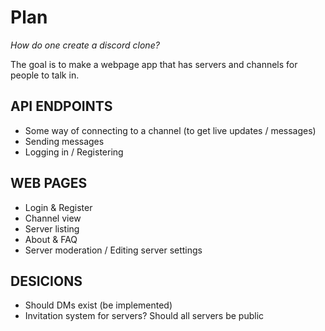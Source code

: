 # Plan

*How do one create a discord clone?*

The goal is to make a webpage app that has servers and channels for people to talk in.

## API ENDPOINTS

- Some way of connecting to a channel (to get live updates / messages)
- Sending messages
- Logging in / Registering

## WEB PAGES

- Login & Register
- Channel view
- Server listing
- About & FAQ
- Server moderation / Editing server settings

## DESICIONS

- Should DMs exist (be implemented)
- Invitation system for servers? Should all servers be public
